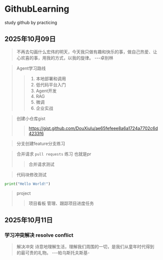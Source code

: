# GithubLearning
study github by practicing

## 2025年10月09日
> 不再去勾画什么宏伟的明天，今天我只做有趣和快乐的事，做自己热爱、让心欢喜的事，用我的方式，以我的旋律。 ---卓别林

> Agent学习路线
  >> 1. 本地部署和调用
  >> 2. 低代码平台入门
  >> 3. Agent开发
  >> 4. RAG
  >> 5. 微调
  >> 6. 企业实战

> 创建小仓库gist
  >> https://gist.github.com/DouXiulu/ae65fefeee8a6a1724a7702c6d4233f6
  >> <script src="https://gist.github.com/DouXiulu/ae65fefeee8a6a1724a7702c6d4233f6.js"></script>

> 分支创建feature分支练习

> 合并请求 `pull requests` 练习 也就是pr
  >> 合并请求测试


> 代码块修改测试
```python
print("Hello World!")
```

> project
 >> 项目看板
 >> 管理、跟踪项目进度任务

 ## 2025年10月11日

 ### 学习冲突解决 resolve conflict

 > 解决冲突
 > 诗意地理解生活，理解我们周围的一切，是我们从童年时代得到的最可贵的礼物。 ---帕乌斯托夫斯基- 

